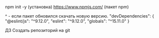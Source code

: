 npm init -y (установка)
https://www.npmjs.com/ (пакет npm)

^ - если пакет обновился скачать новую версию.
  "devDependencies": {
    "@eslint/js": "^9.12.0",
    "eslint": "^9.12.0",
    "globals": "^15.11.0"
  }

  ДЗ
  Cоздать репозиторий на git